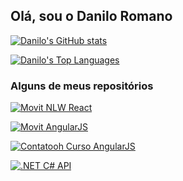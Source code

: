 ## Olá, sou o Danilo Romano


[![Danilo's GitHub stats](https://github-readme-stats.vercel.app/api?username=DaniloRomano&theme=react&show_icons=true)](https://github.com/DaniloRomano)

[![Danilo's Top Languages](https://github-readme-stats.vercel.app/api/top-langs?username=DaniloRomano&theme=react&show_icons=true&layout=compact)](https://github.com/DaniloRomano)

### Alguns de meus repositórios

[![Movit NLW React](https://github-readme-stats.vercel.app/api/pin?username=DaniloRomano&theme=react&repo=movit-next)](https://github.com/DaniloRomano/movit-next)

[![Movit AngularJS](https://github-readme-stats.vercel.app/api/pin?username=DaniloRomano&theme=react&repo=movit-angularjs)](https://github.com/DaniloRomano/movit-angularjs)

[![Contatooh Curso AngularJS](https://github-readme-stats.vercel.app/api/pin?username=DaniloRomano&theme=react&repo=contatooh)](https://github.com/DaniloRomano/contatooh)

[![.NET C# API](https://github-readme-stats.vercel.app/api/pin?username=DaniloRomano&theme=react&repo=study)](https://github.com/DaniloRomano/study)


<!--
**DaniloRomano/DaniloRomano** is a ✨ _special_ ✨ repository because its `README.md` (this file) appears on your GitHub profile.


Here are some ideas to get you started:

- 🔭 I’m currently working on ...
- 🌱 I’m currently learning ...
- 👯 I’m looking to collaborate on ...
- 🤔 I’m looking for help with ...
- 💬 Ask me about ...
- 📫 How to reach me: ...
- 😄 Pronouns: ...
- ⚡ Fun fact: ...
-->
